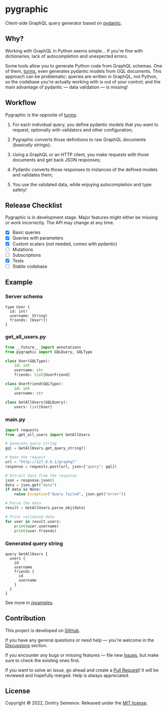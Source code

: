 # pygraphic

Client-side GraphQL query generator based on [pydantic].

## Why?

Working with GraphQL in Python seems simple... If you're fine with dictionaries, lack of
autocompletion and unexpected errors.

Some tools allow you to generate Python code from GraphQL schemas. One of them, [turms],
even generates pydantic models from GQL documents. This approach can be problematic:
queries are written in GraphQL, not Python, so the codebase you're actually working with
is out of your control; and the main advantage of pydantic — data validation — is
missing!

## Workflow

Pygraphic is the opposite of [turms]:

1. For each individual query, you define pydantic models that you want to request,
   optionally with validators and other configuration;

2. Pygraphic converts those definitions to raw GraphQL documents *(basically strings)*;

3. Using a GraphQL or an HTTP client, you make requests with those documents and get
   back JSON responses;

4. Pydantic converts those responses to instances of the defined models and validates
   them;

5. You use the validated data, while enjoying autocompletion and type safety!

## Release Checklist

Pygraphic is in development stage. Major features might either be missing or work
incorrectly. The API may change at any time.

- [x] Basic queries
- [x] Queries with parameters
- [x] Custom scalars (not needed, comes with pydantic)
- [ ] Mutations
- [ ] Subscriptions
- [x] Tests
- [ ] Stable codebase

## Example

### Server schema
``` gql
type User {
  id: int!
  username: String!
  friends: [User!]!
}
```

### get_all_users.py

``` python
from __future__ import annotations
from pygraphic import GQLQuery, GQLType

class User(GQLType):
    id: int
    username: str
    friends: list[UserFriend]

class UserFriend(GQLType):
    id: int
    username: str

class GetAllUsers(GQLQuery):
    users: list[User]
```

### main.py

``` python
import requests
from .get_all_users import GetAllUsers

# Generate query string
gql = GetAllUsers.get_query_string()

# Make the request
url = "http://127.0.0.1/graphql"
response = requests.post(url, json={"query": gql})

# Extract data from the response
json = response.json()
data = json.get("data")
if data is None:
    raise Exception("Query failed", json.get("error"))

# Parse the data
result = GetAllUsers.parse_obj(data)

# Print validated data
for user in result.users:
    print(user.username)
    print(user.friends)
```

### Generated query string

``` gql
query GetAllUsers {
  users {
    id
    username
    friends {
      id
      username
    }
  }
}
```

See more in [/examples](https://github.com/lonelyteapot/pygraphic/tree/main/examples).

## Contribution

This project is developed on [GitHub].

If you have any general questions or need help — you're welcome in the [Discussions]
section.

If you encounter any bugs or missing features — file new [Issues], but make sure to
check the existing ones first.

If you want to solve an issue, go ahead and create a [Pull Request][Pulls]! It will be
reviewed and hopefully merged. Help is always appreciated.

## License

Copyright &copy; 2022, Dmitry Semenov. Released under the [MIT license][License].


[GitHub]: https://github.com/lonelyteapot/pygraphic
[Discussions]: https://github.com/lonelyteapot/pygraphic/discussions
[Issues]: https://github.com/lonelyteapot/pygraphic/issues
[Pulls]: https://github.com/lonelyteapot/pygraphic/pulls
[License]: https://github.com/lonelyteapot/pygraphic/blob/main/LICENSE

[pydantic]: https://pypi.org/project/pydantic/
[turms]: https://pypi.org/project/turms/

